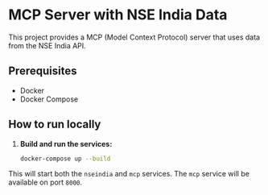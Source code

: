 # MCP Server with NSE India Data

This project provides a MCP (Model Context Protocol) server that uses data from the NSE India API.

## Prerequisites

- Docker
- Docker Compose

## How to run locally

1.  **Build and run the services:**

    ```bash
    docker-compose up --build
    ```

This will start both the `nseindia` and `mcp` services. The `mcp` service will be available on port `8000`.
